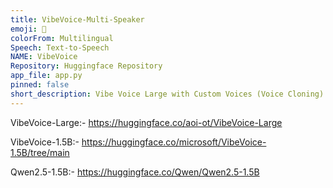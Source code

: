```yaml
---
title: VibeVoice-Multi-Speaker
emoji: 🏢
colorFrom: Multilingual
Speech: Text-to-Speech
NAME: VibeVoice
Repository: Huggingface Repository
app_file: app.py
pinned: false
short_description: Vibe Voice Large with Custom Voices (Voice Cloning)
---
```


VibeVoice-Large:- https://huggingface.co/aoi-ot/VibeVoice-Large


VibeVoice-1.5B:- https://huggingface.co/microsoft/VibeVoice-1.5B/tree/main


Qwen2.5-1.5B:-  https://huggingface.co/Qwen/Qwen2.5-1.5B
